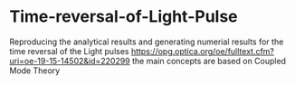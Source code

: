 # Time-reversal-of-Light-Pulse
Reproducing the analytical results  and generating numerial results for the time reversal of the Light pulses <https://opg.optica.org/oe/fulltext.cfm?uri=oe-19-15-14502&id=220299>
the main concepts are based on Coupled Mode Theory
